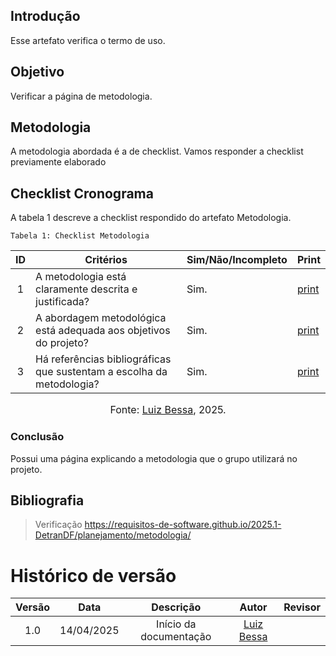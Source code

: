 ## Introdução
Esse artefato verifica o termo de uso.

## Objetivo
Verificar a página de metodologia.

## Metodologia
A metodologia abordada é a de checklist. Vamos responder a checklist previamente elaborado

## Checklist Cronograma
A tabela 1 descreve a checklist respondido do artefato Metodologia.

    Tabela 1: Checklist Metodologia

|ID| Critérios                             | Sim/Não/Incompleto        | Print
| :----: | --------- | ---------- | ---------- | 
| 1 | A metodologia está claramente descrita e justificada? | Sim.| [print](https://drive.google.com/file/d/1SNVtO1Dbi5h7drkfLvD2yurDPu55ua2I/view?usp=sharing) |
| 2 | A abordagem metodológica está adequada aos objetivos do projeto? | Sim.| [print](https://drive.google.com/file/d/1SNVtO1Dbi5h7drkfLvD2yurDPu55ua2I/view?usp=sharing) |
| 3 | Há referências bibliográficas que sustentam a escolha da metodologia? | Sim.| [print](https://drive.google.com/file/d/1SNVtO1Dbi5h7drkfLvD2yurDPu55ua2I/view?usp=sharing) |


<font size="3"><p style="text-align: center">Fonte: [Luiz Bessa](https://github.com/lfelipebessa), 2025.</p></font>


### Conclusão
Possui uma página explicando a metodologia que o grupo utilizará no projeto.

## Bibliografia
> Verificação https://requisitos-de-software.github.io/2025.1-DetranDF/planejamento/metodologia/


# Histórico de versão

| Versão |    Data    |       Descrição        |                     Autor                      |                  Revisor                   |
| :----: | :--------: | :--------------------: | :--------------------------------------------: | :----------------------------------------: |
|  1.0   | 14/04/2025 | Início da documentação | [Luiz Bessa](https://github.com/lfelipebessa)  |  |